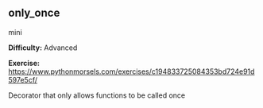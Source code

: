 ## only_once
mini

**Difficulty:** Advanced

**Exercise:** https://www.pythonmorsels.com/exercises/c194833725084353bd724e91d597e5cf/

Decorator that only allows functions to be called once
    